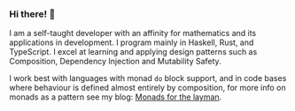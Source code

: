 ### Hi there! 👋

I am a self-taught developer with an affinity for mathematics and its applications in development.
I program mainly in Haskell, Rust, and TypeScript.
I excel at learning and applying design patterns such as Composition, Dependency Injection and Mutability Safety.

I work best with languages with monad `do` block support, and in code bases where behaviour is defined almost entirely by composition, for more info on monads as a pattern see my blog: [Monads for the layman](https://violet-codes.github.io/#/blogs/blog/Monads-for-the-layman/).
